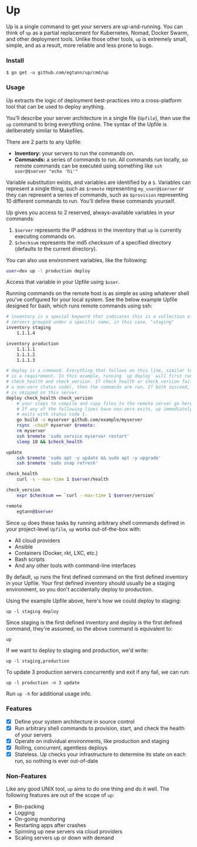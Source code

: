 # Up

Up is a single command to get your servers are up-and-running. You can think of
`up` as a partial replacement for Kubernetes, Nomad, Docker Swarm, and other
deployment tools. Unlike those other tools, `up` is extremely small, simple,
and as a result, more reliable and less prone to bugs.

### Install

```
$ go get -u github.com/egtann/up/cmd/up
```

### Usage

Up extracts the logic of deployment best-practices into a cross-platform tool
that can be used to deploy anything.

You'll describe your server architecture in a single file (`Upfile`), then
use the `up` command to bring everything online. The syntax of the Upfile is
deliberately similar to Makefiles.

There are 2 parts to any Upfile:

* **Inventory:** your servers to run the commands on.
* **Commands:** a series of commands to run. All commands run locally, so
  remote commands can be executed using something like `ssh user@$server "echo 'hi'"`

Variable substitution exists, and variables are identified by a `$`. Variables
can represent a single thing, such as `$remote` representing `my_user@$server`
or they can represent a series of commands, such as `$provision` representing
10 different commands to run. You'll define these commands yourself.

Up gives you access to 2 reserved, always-available variables in your commands:

1. `$server` represents the IP address in the inventory that `up` is currently
   executing commands on.
1. `$checksum` represents the md5 checksum of a specified directory (defaults
   to the current directory).

You can also use environment variables, like the following:

```bash
user=dev up -l production deploy
```

Access that variable in your Upfile using `$user`.

Running commands on the remote host is as simple as using whatever shell you've
configured for your local system. See the below example Upfile designed for
bash, which runs remote commands using ssh:

```bash
# inventory is a special keyword that indicates this is a collection of
# servers grouped under a specific name, in this case, "staging"
inventory staging
	1.1.1.4

inventory production
	1.1.1.1
	1.1.1.2
	1.1.1.3

# deploy is a command. Everything that follows on this line, similar to Make,
# is a requirement. In this example, running `up deploy` will first run
# check_health and check_version. If check_health or check_version fail (return
# a non-zero status code), then the commands are run. If both succeed, deploy
# is skipped on this server.
deploy check_health check_version
	# your steps to compile and copy files to the remote server go here.
	# If any of the following lines have non-zero exits, up immediately
	# exits with status code 1.
	go build -o myserver github.com/example/myserver
	rsync -chazP myserver $remote:
	rm myserver
	ssh $remote 'sudo service myserver restart'
	sleep 10 && $check_health

update
	ssh $remote 'sudo apt -y update && sudo apt -y upgrade'
	ssh $remote 'sudo snap refresh'

check_health
	curl -s --max-time 1 $server/health

check_version
	expr $checksum == `curl --max-time 1 $server/version`

remote
	egtann@$server

```

Since `up` does these tasks by running arbitrary shell commands defined in your
project-level `Upfile`, `up` works out-of-the-box with:

* All cloud providers
* Ansible
* Containers (Docker, rkt, LXC, etc.)
* Bash scripts
* And any other tools with command-line interfaces

By default, `up` runs the first defined command on the first defined inventory
in your Upfile. Your first defined inventory should usually be a staging
environment, so you don't accidentally deploy to production.

Using the example Upfile above, here's how we could deploy to staging:

```
up -l staging deploy
```

Since staging is the first defined inventory and deploy is the first defined
command, they're assumed, so the above command is equivalent to:

```
up
```

If we want to deploy to staging and production, we'd write:

```
up -l staging,production
```

To update 3 production servers concurrently and exit if any fail, we can run:

```
up -l production -n 3 update
```

Run `up -h` for additional usage info.

### Features

- [x] Define your system architecture in source control
- [x] Run arbitrary shell commands to provision, start, and check the health of
      your servers
- [x] Operate on individual environments, like production and staging
- [x] Rolling, concurrent, agentless deploys
- [x] Stateless. Up checks your infrastructure to determine its state on each
      run, so nothing is ever out-of-date

### Non-Features

Like any good UNIX tool, `up` aims to do one thing and do it well. The
following features are out of the scope of `up`:

* Bin-packing
* Logging
* On-going monitoring
* Restarting apps after crashes
* Spinning up new servers via cloud providers
* Scaling servers up or down with demand
